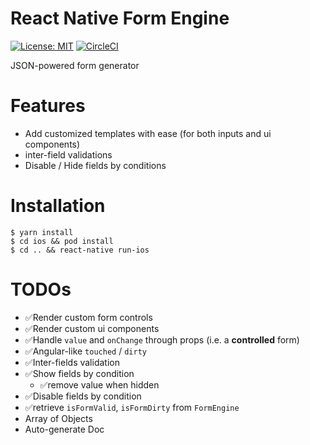 # React Native Form Engine

[![License: MIT](https://img.shields.io/badge/License-MIT-blue.svg)](https://opensource.org/licenses/MIT)
[![CircleCI](https://circleci.com/gh/ng-kode/react-native-form-engine/tree/master.svg?style=shield)](https://circleci.com/gh/ng-kode/react-native-form-engine/tree/master)

JSON-powered form generator

# Features

- Add customized templates with ease (for both inputs and ui components)
- inter-field validations
- Disable / Hide fields by conditions

# Installation

```
$ yarn install
$ cd ios && pod install
$ cd .. && react-native run-ios
```

# TODOs

- ✅Render custom form controls
- ✅Render custom ui components
- ✅Handle `value` and `onChange` through props (i.e. a **controlled** form)
- ✅Angular-like `touched` / `dirty`
- ✅Inter-fields validation
- ✅Show fields by condition
  - ✅remove value when hidden
- ✅Disable fields by condition
- ✅retrieve `isFormValid`, `isFormDirty` from `FormEngine`
- Array of Objects
- Auto-generate Doc
